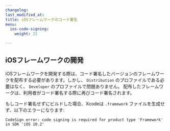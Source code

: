 ```yaml
---
changelog:
last_modified_at:
title: iOSフレームワークのコード署名
menu:
  ios-code-signing:
    weight: 21

---
```

## iOSフレームワークの開発

iOSフレームワークを開発する際は、コード署名したバージョンのフレームワークを配布する必要があります。しかし、 `Distribution` のプロファイルである必要はなく、 `Developer` のプロファイルで問題ありません。
配布したフレームワークは、利用者がコード署名する際に再びコード署名されます。

もしコード署名せずにビルドした場合、Xcodeは `.framework` ファイルを生成せず、以下のエラーになります:

    CodeSign error: code signing is required for product type 'Framework' in SDK 'iOS 10.2'